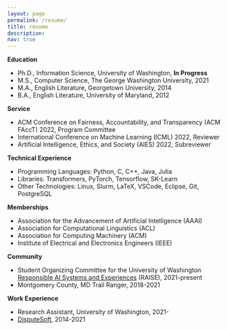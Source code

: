 ```yaml
---
layout: page
permalink: /resume/
title: resume
description: 
nav: true
---
```


**Education**
* Ph.D., Information Science, University of Washington, **In Progress**
* M.S., Computer Science, The George Washington University, 2021
* M.A., English Literature, Georgetown University, 2014
* B.A., English Literature, University of Maryland, 2012

**Service**
* ACM Conference on Fairness, Accountability, and Transparency (ACM FAccT) 2022, Program Committee
* International Conference on Machine Learning (ICML) 2022, Reviewer
* Artificial Intelligence, Ethics, and Society (AIES) 2022, Subreviewer

**Technical Experience**
* Programming Languages: Python, C, C++, Java, Julia
* Libraries: Transformers, PyTorch, Tensorflow, SK-Learn
* Other Technologies: Linux, Slurm, LaTeX, VSCode, Eclipse, Git, PostgreSQL

**Memberships**
* Association for the Advancement of Artificial Intelligence (AAAI)
* Association for Computational Linguistics (ACL)
* Association for Computing Machinery (ACM)
* Institute of Electrical and Electronics Engineers (IEEE)

**Community**
* Student Organizing Committee for the University of Washington [Responsible AI Systems and Experiences](https://www.raise.uw.edu/) (RAISE), 2021-present
* Montgomery County, MD Trail Ranger, 2018-2021

**Work Experience**
* Research Assistant, University of Washington, 2021-
* [DisputeSoft](www.disputesoft.com), 2014-2021